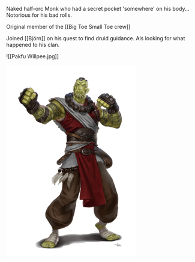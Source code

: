 Naked half-orc Monk who had a secret pocket 'somewhere' on his body...
Notorious for his bad rolls.

Original member of the [[Big Toe Small Toe crew]]

Joined [[Björn]] on his quest to find druid guidance. Als looking for what happened to his clan.

![[Pakfu Willpee.jpg]]

<img src="/assets/Pakfu Willpee.jpg"/>
